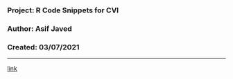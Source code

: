 ### Project: R Code Snippets for CVI 
### Author: Asif Javed  
### Created: 03/07/2021

---

[link](https://github.com/pkuerten/single_cell_clustering_annotation.github.io/blob/main/webpage.html)
